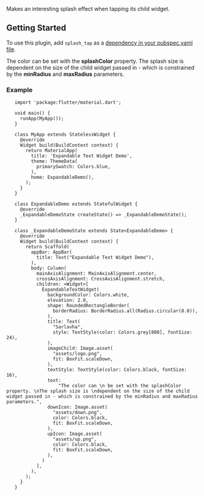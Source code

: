
Makes an interesting splash effect when tapping its child widget.  
  
## Getting Started  
  
To use this plugin, add `splash_tap` as a [dependency in your pubspec.yaml file](https://flutter.io/platform-plugins/).  
  
The color can be set with the **splashColor** property. The splash size is dependent on the size of the child widget passed in - which is constrained by the **minRadius** and **maxRadius** parameters.
  
### Example  
  
```import 'package:expandable_text_widget/expandable_text_widget.dart';
   import 'package:flutter/material.dart';
   
   void main() {
     runApp(MyApp());
   }
   
   class MyApp extends StatelessWidget {
     @override
     Widget build(BuildContext context) {
       return MaterialApp(
         title: 'Expandable Text Widget Demo',
         theme: ThemeData(
           primarySwatch: Colors.blue,
         ),
         home: ExpandableDemo(),
       );
     }
   }
   
   class ExpandableDemo extends StatefulWidget {
     @override
     _ExpandableDemoState createState() => _ExpandableDemoState();
   }
   
   class _ExpandableDemoState extends State<ExpandableDemo> {
     @override
     Widget build(BuildContext context) {
       return Scaffold(
         appBar: AppBar(
           title: Text("Expandable Text Widget Demo"),
         ),
         body: Column(
           mainAxisAlignment: MainAxisAlignment.center,
           crossAxisAlignment: CrossAxisAlignment.stretch,
           children: <Widget>[
             ExpandableTextWidget(
               backgroundColor: Colors.white,
               elevation: 2.0,
               shape: RoundedRectangleBorder(
                 borderRadius: BorderRadius.all(Radius.circular(8.0)),
               ),
               title: Text(
                 "Sarlavha",
                 style: TextStyle(color: Colors.grey[800], fontSize: 24),
               ),
               imageChild: Image.asset(
                 "assets/logo.png",
                 fit: BoxFit.scaleDown,
               ),
               textStyle: TextStyle(color: Colors.black, fontSize: 16),
               text:
                   "The color can \n be set with the splashColor property. \nThe splash size is \ndependent on the size of the child widget passed in - which is constrained by the minRadius and maxRadius parameters.",
               downIcon: Image.asset(
                 "assets/down.png",
                 color: Colors.black,
                 fit: BoxFit.scaleDown,
               ),
               upIcon: Image.asset(
                 "assets/up.png",
                 color: Colors.black,
                 fit: BoxFit.scaleDown,
               ),
             )
           ],
         ),
       );
     }
   }
```